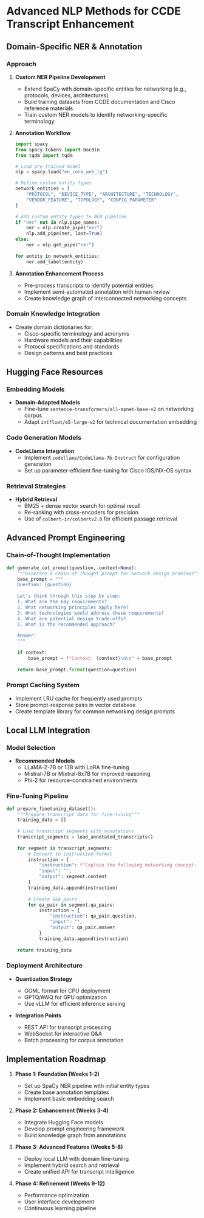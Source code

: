 # Advanced NLP Methods for CCDE Transcript Enhancement

## Domain-Specific NER & Annotation

### Approach
1. **Custom NER Pipeline Development**
   - Extend SpaCy with domain-specific entities for networking (e.g., protocols, devices, architectures)
   - Build training datasets from CCDE documentation and Cisco reference materials
   - Train custom NER models to identify networking-specific terminology

2. **Annotation Workflow**
   ```python
   import spacy
   from spacy.tokens import DocBin
   from tqdm import tqdm
   
   # Load pre-trained model
   nlp = spacy.load("en_core_web_lg")
   
   # Define custom entity types
   network_entities = [
       "PROTOCOL", "DEVICE_TYPE", "ARCHITECTURE", "TECHNOLOGY", 
       "VENDOR_FEATURE", "TOPOLOGY", "CONFIG_PARAMETER"
   ]
   
   # Add custom entity types to NER pipeline
   if "ner" not in nlp.pipe_names:
       ner = nlp.create_pipe("ner")
       nlp.add_pipe(ner, last=True)
   else:
       ner = nlp.get_pipe("ner")
       
   for entity in network_entities:
       ner.add_label(entity)
   ```

3. **Annotation Enhancement Process**
   - Pre-process transcripts to identify potential entities
   - Implement semi-automated annotation with human review
   - Create knowledge graph of interconnected networking concepts

### Domain Knowledge Integration
- Create domain dictionaries for:
  - Cisco-specific terminology and acronyms
  - Hardware models and their capabilities
  - Protocol specifications and standards
  - Design patterns and best practices

## Hugging Face Resources

### Embedding Models
- **Domain-Adapted Models**
  - Fine-tune `sentence-transformers/all-mpnet-base-v2` on networking corpus
  - Adapt `intfloat/e5-large-v2` for technical documentation embedding

### Code Generation Models
- **CodeLlama Integration**
  - Implement `codellama/CodeLlama-7b-Instruct` for configuration generation
  - Set up parameter-efficient fine-tuning for Cisco IOS/NX-OS syntax

### Retrieval Strategies
- **Hybrid Retrieval**
  - BM25 + dense vector search for optimal recall
  - Re-ranking with cross-encoders for precision
  - Use of `colbert-ir/colbertv2.0` for efficient passage retrieval

## Advanced Prompt Engineering

### Chain-of-Thought Implementation
```python
def generate_cot_prompt(question, context=None):
    """Generate a Chain-of-Thought prompt for network design problems"""
    base_prompt = """
    Question: {question}
    
    Let's think through this step by step:
    1. What are the key requirements?
    2. What networking principles apply here?
    3. What technologies would address these requirements?
    4. What are potential design trade-offs?
    5. What is the recommended approach?
    
    Answer: 
    """
    
    if context:
        base_prompt = f"Context: {context}\n\n" + base_prompt
        
    return base_prompt.format(question=question)
```

### Prompt Caching System
- Implement LRU cache for frequently used prompts
- Store prompt-response pairs in vector database
- Create template library for common networking design prompts

## Local LLM Integration

### Model Selection
- **Recommended Models**
  - LLaMA-2-7B or 13B with LoRA fine-tuning
  - Mistral-7B or Mixtral-8x7B for improved reasoning
  - Phi-2 for resource-constrained environments

### Fine-Tuning Pipeline
```python
def prepare_finetuning_dataset():
    """Prepare transcript data for fine-tuning"""
    training_data = []
    
    # Load transcript segments with annotations
    transcript_segments = load_annotated_transcripts()
    
    for segment in transcript_segments:
        # Convert to instruction format
        instruction = {
            "instruction": f"Explain the following networking concept: {segment.title}",
            "input": "",
            "output": segment.content
        }
        training_data.append(instruction)
        
        # Create Q&A pairs
        for qa_pair in segment.qa_pairs:
            instruction = {
                "instruction": qa_pair.question,
                "input": "",
                "output": qa_pair.answer
            }
            training_data.append(instruction)
    
    return training_data
```

### Deployment Architecture
- **Quantization Strategy**
  - GGML format for CPU deployment
  - GPTQ/AWQ for GPU optimization
  - Use vLLM for efficient inference serving

- **Integration Points**
  - REST API for transcript processing
  - WebSocket for interactive Q&A
  - Batch processing for corpus annotation

## Implementation Roadmap

1. **Phase 1: Foundation (Weeks 1-2)**
   - Set up SpaCy NER pipeline with initial entity types
   - Create base annotation templates
   - Implement basic embedding search

2. **Phase 2: Enhancement (Weeks 3-4)**
   - Integrate Hugging Face models
   - Develop prompt engineering framework
   - Build knowledge graph from annotations

3. **Phase 3: Advanced Features (Weeks 5-8)**
   - Deploy local LLM with domain fine-tuning
   - Implement hybrid search and retrieval
   - Create unified API for transcript intelligence

4. **Phase 4: Refinement (Weeks 9-12)**
   - Performance optimization
   - User interface development
   - Continuous learning pipeline 